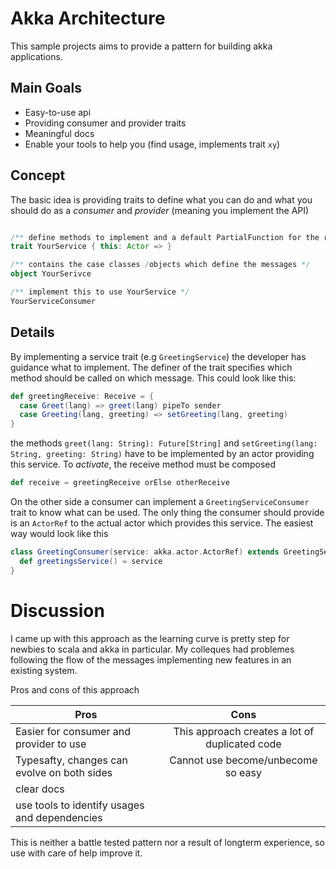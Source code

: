 # Akka Architecture

This sample projects aims to provide a pattern for building akka applications.

## Main Goals

* Easy-to-use api 
* Providing consumer and provider traits
* Meaningful docs
* Enable your tools to help you (find usage, implements trait `xy`)

## Concept

The basic idea is providing traits to define what you can do
and what you should do as a _consumer_ and _provider_ (meaning
you implement the API)

```scala

/** define methods to implement and a default PartialFunction for the receive method */
trait YourService { this: Actor => }

/** contains the case classes /objects which define the messages */
object YourSerivce

/** implement this to use YourService */
YourServiceConsumer

```

## Details

By implementing a service trait (e.g `GreetingService`) the developer has guidance what to implement. The
definer of the trait specifies which method should be called on which message.
This could look like this:

```scala
def greetingReceive: Receive = {
  case Greet(lang) => greet(lang) pipeTo sender
  case Greeting(lang, greeting) => setGreeting(lang, greeting)
}
```

the methods `greet(lang: String): Future[String]` and `setGreeting(lang: String, greeting: String)`
have to be implemented by an actor providing this service. To _activate_, the receive method
must be composed

```scala
def receive = greetingReceive orElse otherReceive
```

On the other side a consumer can implement a `GreetingServiceConsumer` trait to know what
can be used. The only thing the consumer should provide is an `ActorRef` to the actual actor
which provides this service. The easiest way would look like this

```scala
class GreetingConsumer(service: akka.actor.ActorRef) extends GreetingServiceConsumer {
  def greetingsService() = service
}
```

# Discussion

I came up with this approach as the learning curve is pretty step for newbies to scala and
akka in particular. My colleques had problemes following the flow of the messages implementing
new features in an existing system.

Pros and cons of this approach

| Pros                                          | Cons                                            |
| --------------------------------------------- |:-----------------------------------------------:|
| Easier for consumer and provider to use       | This approach creates a lot of duplicated code  |
| Typesafty, changes can evolve on both sides   | Cannot use become/unbecome so easy              |
| clear docs                                    |                                                 |
| use tools to identify usages and dependencies |                                                 |


This is neither a battle tested pattern nor a result of longterm experience, so use with care
of help improve it.

